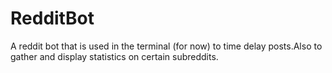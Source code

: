 # RedditBot
A reddit bot that is used in the terminal (for now) to time delay posts.Also to gather and display statistics on certain subreddits.
